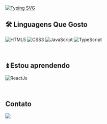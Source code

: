 [![Typing SVG](https://readme-typing-svg.herokuapp.com?font=Fira+Code&pause=1000&width=435&lines=Meu+nome+%C3%A9+Tony;Bem+vindo+ao+meu+GitHub+%5E%5E)](https://git.io/typing-svg)

##  🛠️ Linguagens Que Gosto
![HTML5](https://img.shields.io/badge/html5-%23E34F26.svg?style=for-the-badge&logo=html5&logoColor=white)
![CSS3](https://img.shields.io/badge/css3-%231572B6.svg?style=for-the-badge&logo=css3&logoColor=white)
![JavaScript](https://img.shields.io/badge/javascript-%23323330.svg?style=for-the-badge&logo=javascript&logoColor=%23F7DF1E)
![TypeScript](https://shields.io/badge/TypeScript-3178C6?logo=TypeScript&logoColor=FFF&style=for-the-badge)


<br/>

## ⏫ Estou aprendendo
![ReactJs](https://img.shields.io/badge/-ReactJs-61DAFB?logo=react&logoColor=black&style=for-the-badge)


<br/>

## Contato
<a target="_blank" href="https://www.linkedin.com/in/tony-cleriston-6a598715b/"><img src="https://img.shields.io/badge/-LinkedIn-0077B5?style=for-the-badge&logo=Linkedin&logoColor=white"></img></a>

